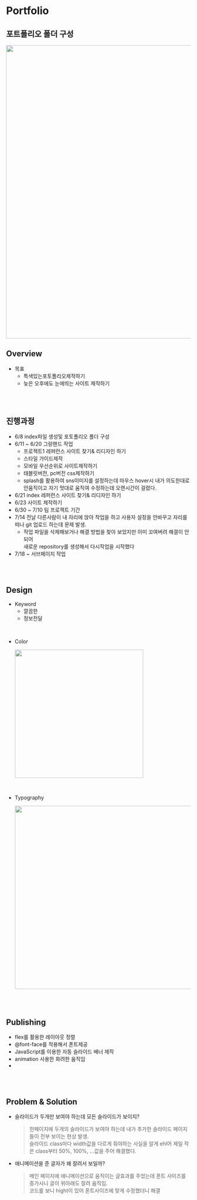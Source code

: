 # Portfolio

## 포트폴리오 폴더 구성

<img src="https://github.com/hyunk07/Portfolio/assets/127369525/544bc4bf-7ca3-41fc-be4d-ebfdfeb3af1d" width="800" >

## Overview
- 목표
	 - 특색있는포토폴리오제작하기
	 - 늦은 오후에도 눈에띄는 사이트 제작하기
  
<br>
<br>

 ## 진행과정
- 6/8 index파일 생성및 포토폴리오 폴더 구성
- 6/11 ~ 6/20 그랑핸드 작업
 	- 프로젝트1 레퍼런스 사이트 찾기& 리디자인 하기
	- 스타일 가이드제작
	- 모바일 우선순위로 사이트제작하기
	- 태블릿버전, pc버전 css제작하기
	- splash를 활용하여 sns이미지를 설정하는데 마우스 hover시 내가 의도한대로 안움직이고 자기 멋대로 움직여 
  	수정하는데 오랜시간이 걸렸다.
- 6/21 index 레퍼런스 사이트 찾기& 리디자인 하기
- 6/23 사이트 제작하기
- 6/30 ~ 7/10 팀 프로젝트 기간
- 7/14 전날 다른사람이 내 자리에 앉아 작업을 하고 사용자 설정을 안바꾸고 자리를 떠나 git 업로드 하는데 문제 발생.
	- 작업 파일을 삭제해보거나 해결 방법을 찾아 보았지만 이미 꼬여버려 해결이 안되어 <br>
	새로운 repository를 생성해서 다시작업을 시작했다
- 7/18 ~ 서브페이지 작업 
 
<br>
<br>

## Design
- Keyword
	- 깔끔한
	- 정보전달
 <br>
 
- Color

	<img src="https://github.com/hyunk07/Portfolio/assets/127369525/c79d97d8-b602-428c-8166-5d85fc8812c5" width="350" >
<br>

- Typography

	<img src="https://github.com/hyunk07/Portfolio/assets/127369525/3fb25741-294f-4167-b4ef-a848c6147c51" width="500" >


<br>
<br>

## Publishing
- flex를 활용한 레이아웃 정렬
-  @font-face를 적용해서 폰트제공
- JavaScript를 이용한 자동 슬라이드 배너 제작
-  animation 사용한 화려한 움직임
-  
<br>
<br>

## Problem & Solution
- 슬라이드가 두개만 보여야 하는데 모든 슬라이드가 보이지?

	> 한페이지에 두개의 슬라이드가 보여야 하는데 내가 추가한 슬라이드 페이지들이 전부 보이는 현상 발생.  <br>
슬라이드 class마다 width값을 다르게 줘야하는 사실을 알게 ehl어 제일 작은 class부터 50%, 100%,  ...값을 주어 해결했다. 
- 애니메이션을 준 글자가 왜 잘려서 보일까?
	> 메인 페이지에 애니메이션으로 움직이는 글효과를 주었는데 폰트 사이즈를 증가시니 글이 위아래도 잘려 움직임.   <br>
코드를 보니 hight이 있어 폰트사이즈에 맞게 수정했더니 해결
 
